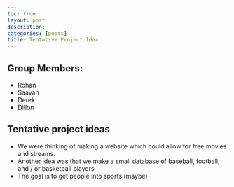 ```yaml
---
toc: true
layout: post
description:
categories: [posts]
title: Tentative Project Idea
---
```

## Group Members:
- Rohan
- Saavan
- Derek
- Dillon

## Tentative project ideas

- We were thinking of making a website which could allow for free movies and streams. 
- Another idea was that we make a small database of baseball, football, and / or basketball players
- The goal is to get people into sports (maybe)